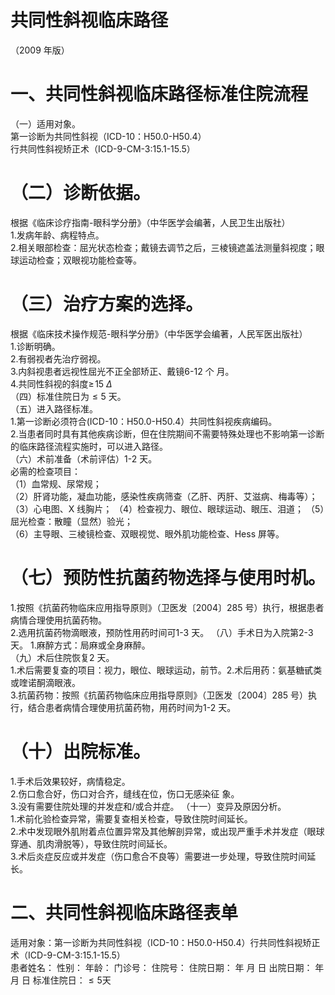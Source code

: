 # 共同性斜视临床路径  
（2009 年版）  
# 一、共同性斜视临床路径标准住院流程  
（一）适用对象。  
第一诊断为共同性斜视（ICD-10：H50.0-H50.4）  
行共同性斜视矫正术（ICD-9-CM-3:15.1-15.5）  
# （二）诊断依据。  
根据《临床诊疗指南-眼科学分册》（中华医学会编著，人民卫生出版社）  
1.发病年龄、病程特点。  
2.相关眼部检查：屈光状态检查；戴镜去调节之后，三棱镜遮盖法测量斜视度；眼球运动检查；双眼视功能检查等。  
# （三）治疗方案的选择。  
根据《临床技术操作规范-眼科学分册》（中华医学会编著，人民军医出版社）  
1.诊断明确。  
2.有弱视者先治疗弱视。  
3.内斜视患者远视性屈光不正全部矫正、戴镜6-12 个 月。  
4.共同性斜视的斜度$\geqslant\!15~\Delta$  
（四）标准住院日为${\leqslant}5$ 天。  
（五）进入路径标准。  
1.第一诊断必须符合(ICD-10：H50.0-H50.4）共同性斜视疾病编码。  
2.当患者同时具有其他疾病诊断，但在住院期间不需要特殊处理也不影响第一诊断的临床路径流程实施时，可以进入路径。  
（六）术前准备（术前评估）1-2 天。  
必需的检查项目：  
（1）血常规、尿常规；  
（2）肝肾功能，凝血功能，感染性疾病筛查（乙肝、丙肝、艾滋病、梅毒等）；  
（3）心电图、X 线胸片； （4）检查视力、眼位、眼球运动、眼压、泪道；  （5）屈光检查：散瞳（显然）验光；  
（6）主导眼、三棱镜检查、双眼视觉、眼外肌功能检查、Hess 屏等。  
# （七）预防性抗菌药物选择与使用时机。  
1.按照《抗菌药物临床应用指导原则》（卫医发〔2004〕285 号）执行，根据患者病情合理使用抗菌药物。  
2.选用抗菌药物滴眼液，预防性用药时间可1-3 天。 （八）手术日为入院第2-3 天。 1.麻醉方式：局麻或全身麻醉。  
（九）术后住院恢复2 天。  
1.术后需要复查的项目：视力，眼位、眼球运动，前节。2.术后用药：氨基糖甙类或喹诺酮滴眼液。  
3.抗菌药物：按照《抗菌药物临床应用指导原则》（卫医发〔2004〕285 号）执行，结合患者病情合理使用抗菌药物，用药时间为1-2 天。  
# （十）出院标准。  
1.手术后效果较好，病情稳定。  
2.伤口愈合好，伤口对合齐，缝线在位，伤口无感染征 象。  
3.没有需要住院处理的并发症和/或合并症。 （十一）变异及原因分析。  
1.术前化验检查异常，需要复查相关检查，导致住院时间延长。  
2.术中发现眼外肌附着点位置异常及其他解剖异常，或出现严重手术并发症（眼球穿通、肌肉滑脱等），导致住院时间延长。  
3.术后炎症反应或并发症（伤口愈合不良等）需要进一步处理，导致住院时间延长。  
# 二、共同性斜视临床路径表单  
适用对象：第一诊断为共同性斜视（ICD-10：H50.0-H50.4）行共同性斜视矫正术（ICD-9-CM-3:15.1-15.5）  
患者姓名：           性别：    年龄：      门诊号：       住院号：       住院日期：   年  月  日    出院日期：   年  月   日     标准住院日：${\leqslant}5$天  
